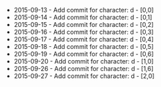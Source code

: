 - 2015-09-13 - Add commit for character: d - [0,0]
- 2015-09-14 - Add commit for character: d - [0,1]
- 2015-09-15 - Add commit for character: d - [0,2]
- 2015-09-16 - Add commit for character: d - [0,3]
- 2015-09-17 - Add commit for character: d - [0,4]
- 2015-09-18 - Add commit for character: d - [0,5]
- 2015-09-19 - Add commit for character: d - [0,6]
- 2015-09-20 - Add commit for character: d - [1,0]
- 2015-09-26 - Add commit for character: d - [1,6]
- 2015-09-27 - Add commit for character: d - [2,0]
